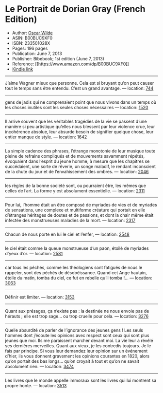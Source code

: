 # Le Portrait de Dorian Gray (French Edition)

* Author: [Oscar Wilde](https://www.amazon.com/Oscar-Wilde/e/B000AQ0DXI/ref=dp_byline_cont_ebooks_1)
* ASIN: B00BUC9XF0
* ISBN: 233501028X
* Pages: 196 pages
* Publication: June 7, 2013
* Publisher: Bibebook; 1st edition (June 7, 2013)
* Reference: [[https://www.amazon.com/dp/B00BUC9XF0]]
* [Kindle link](kindle://book?action=open&asin=B00BUC9XF0)


---
J’aime Wagner mieux que personne. Cela est si bruyant qu’on peut causer tout le temps sans être entendu. C’est un grand avantage. — location: [744](kindle://book?action=open&asin=B00BUC9XF0&location=744)

---
gens de jadis qui ne comprenaient point que nous vivons dans un temps où les choses inutiles sont les seules choses nécessaires — location: [1520](kindle://book?action=open&asin=B00BUC9XF0&location=1520)

---
Il arrive souvent que les véritables tragédies de la vie se passent d’une manière si peu artistique qu’elles nous blessent par leur violence crue, leur incohérence absolue, leur absurde besoin de signifier quelque chose, leur entier manque de style. — location: [1642](kindle://book?action=open&asin=B00BUC9XF0&location=1642)

---
La simple cadence des phrases, l’étrange monotonie de leur musique toute pleine de refrains compliqués et de mouvements savamment répétés, évoquaient dans l’esprit du jeune homme, à mesure que les chapitres se succédaient, une sorte de rêverie, un songe maladif, le rendant inconscient de la chute du jour et de l’envahissement des ombres. — location: [2046](kindle://book?action=open&asin=B00BUC9XF0&location=2046)

---
les règles de la bonne société sont, ou pourraient être, les mêmes que celles de l’art. La forme y est absolument essentielle. — location: [2311](kindle://book?action=open&asin=B00BUC9XF0&location=2311)

---
Pour lui, l’homme était un être composé de myriades de vies et de myriades de sensations, une complexe et multiforme créature qui portait en elle d’étranges héritages de doutes et de passions, et dont la chair même était infectée des monstrueuses maladies de la mort. — location: [2317](kindle://book?action=open&asin=B00BUC9XF0&location=2317)

---
Chacun de nous porte en lui le ciel et l’enfer, — location: [2548](kindle://book?action=open&asin=B00BUC9XF0&location=2548)

---
le ciel était comme la queue monstrueuse d’un paon, étoilé de myriades d’yeux d’or. — location: [2581](kindle://book?action=open&asin=B00BUC9XF0&location=2581)

---
car tous les péchés, comme les théologiens sont fatigués de nous le rappeler, sont des péchés de désobéissance. Quand cet Ange hautain, étoile du matin, tomba du ciel, ce fut en rebelle qu’il tomba !… — location: [3063](kindle://book?action=open&asin=B00BUC9XF0&location=3063)

---
Définir est limiter. — location: [3153](kindle://book?action=open&asin=B00BUC9XF0&location=3153)

---
Quant aux présages, ça n’existe pas : la destinée ne nous envoie pas de hérauts ; elle est trop sage… ou trop cruelle pour cela. — location: [3276](kindle://book?action=open&asin=B00BUC9XF0&location=3276)

---
Quelle absurdité de parler de l’ignorance des jeunes gens ! Les seuls hommes dont j’écoute les opinions avec respect sont ceux qui sont plus jeunes que moi. Ils me paraissent marcher devant moi. La vie leur a révélé ses dernières merveilles. Quant aux vieux, je les contredis toujours. Je le fais par principe. Si vous leur demandez leur opinion sur un événement d’hier, ils vous donnent gravement les opinions courantes en 1820, alors qu’on portait des bas longs… qu’on croyait à tout et qu’on ne savait absolument rien. — location: [3474](kindle://book?action=open&asin=B00BUC9XF0&location=3474)

---
Les livres que le monde appelle immoraux sont les livres qui lui montrent sa propre honte. — location: [3513](kindle://book?action=open&asin=B00BUC9XF0&location=3513)

